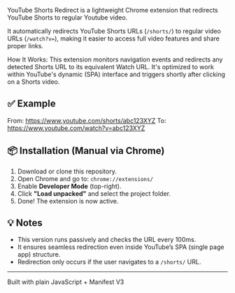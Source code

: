 YouTube Shorts Redirect is a lightweight Chrome extension that redirects YouTube Shorts to regular Youtube video.

It automatically redirects YouTube Shorts URLs (`/shorts/`) to regular video URLs (`/watch?v=`), making it easier to access full video features and share proper links.

How It Works:
This extension monitors navigation events and redirects any detected Shorts URL to its equivalent Watch URL. It's optimized to work within YouTube's dynamic (SPA) interface and triggers shortly after clicking on a Shorts video.

## ✅ Example

From: https://www.youtube.com/shorts/abc123XYZ
To: https://www.youtube.com/watch?v=abc123XYZ

## 📦 Installation (Manual via Chrome)

1. Download or clone this repository.
2. Open Chrome and go to: `chrome://extensions/`
3. Enable **Developer Mode** (top-right).
4. Click **"Load unpacked"** and select the project folder.
5. Done! The extension is now active.

## 💡 Notes

- This version runs passively and checks the URL every 100ms.
- It ensures seamless redirection even inside YouTube’s SPA (single page app) structure.
- Redirection only occurs if the user navigates to a `/shorts/` URL.

---

Built with plain JavaScript + Manifest V3

